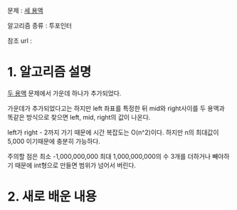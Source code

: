 문제 : [세 용액](https://www.acmicpc.net/problem/2473)

알고리즘 종류 : 투포인터

참조 url : 

# 1. 알고리즘 설명

[두 용액](https://www.acmicpc.net/problem/2470) 문제에서 가운데 하나가 추가되었다.

가운데가 추가되었다고는 하지만 left 좌표를 특정한 뒤 mid와 right사이를 두 용액과 똑같은 방식으로 찾으면 left, mid, right의 값이 나온다.

left가 right - 2까지 가기 때문에 시간 복잡도는 O(n^2)이다. 하지만 n의 최대값이 5,000 이기때문에 충분히 가능하다.

주의할 점은 최소 -1,000,000,000 최대 1,000,000,000의 수 3개를 더하거나 빼야하기 때문에 int형으로 만들면 범위가 넘어서 버린다.

# 2. 새로 배운 내용